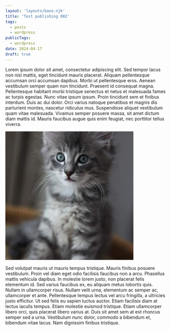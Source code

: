 ```yaml
---
layout: 'layouts/base.njk'
title: 'Test publishing 002'
tags: 
  - posts
  - wordpress
publicTags: 
  - wordpress
date: 2024-04-17
draft: true
---
```


Lorem ipsum dolor sit amet, consectetur adipiscing elit. Sed tempor lacus non nisl mattis, eget tincidunt mauris placerat. Aliquam pellentesque accumsan orci accumsan dapibus. Morbi ut pellentesque eros. Aenean vestibulum semper quam non tincidunt. Praesent id consequat magna. Pellentesque habitant morbi tristique senectus et netus et malesuada fames ac turpis egestas. Nunc vitae ipsum ipsum. Proin tincidunt sem et finibus interdum. Duis ac dui dolor. Orci varius natoque penatibus et magnis dis parturient montes, nascetur ridiculus mus. Suspendisse aliquet vestibulum quam vitae malesuada. Vivamus semper posuere massa, sit amet dictum diam mattis id. Mauris faucibus augue quis enim feugiat, nec porttitor tellus viverra.

![Kitty Kitty 003](post006-image.jpeg "Kitty You!")

Sed volutpat mauris ut mauris tempus tristique. Mauris finibus posuere vestibulum. Proin vel diam eget odio facilisis faucibus non a arcu. Phasellus mattis vehicula dapibus. In molestie lorem justo, non placerat felis elementum id. Sed varius faucibus ex, eu aliquam metus lobortis quis. Nullam in ullamcorper risus. Nullam velit urna, elementum ac semper ac, ullamcorper et ante. Pellentesque tempus lectus vel arcu fringilla, a ultricies justo efficitur. Ut sed felis eu sapien luctus auctor. Etiam facilisis diam at lectus iaculis tempus. Etiam molestie euismod tristique. Etiam ullamcorper libero orci, quis placerat libero varius at. Duis sit amet sem at est rhoncus semper sed a urna. Vestibulum nunc dolor, commodo a bibendum et, bibendum vitae lacus. Nam dignissim finibus tristique.
